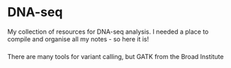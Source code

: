 # DNA-seq

My collection of resources for DNA-seq analysis. I needed a place to compile and organise all my notes - so here it is!

### 

There are many tools for variant calling, but GATK from the Broad Institute 
